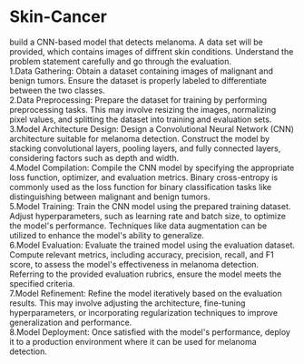 # Skin-Cancer 
build a CNN-based model that detects melanoma. A data set will be provided, which contains images of diffrent skin conditions. 
Understand the problem statement carefully and go through the evaluation.\
1.Data Gathering: Obtain a dataset containing images of malignant and benign tumors. Ensure the dataset is properly labeled to differentiate between the two classes.\
2.Data Preprocessing: Prepare the dataset for training by performing preprocessing tasks. This may involve resizing the images, normalizing pixel values, and splitting the dataset into training and evaluation sets.\
3.Model Architecture Design: Design a Convolutional Neural Network (CNN) architecture suitable for melanoma detection. Construct the model by stacking convolutional layers, pooling layers, and fully connected layers, considering factors such as depth and width.\
4.Model Compilation: Compile the CNN model by specifying the appropriate loss function, optimizer, and evaluation metrics. Binary cross-entropy is commonly used as the loss function for binary classification tasks like distinguishing between malignant and benign tumors.\
5.Model Training: Train the CNN model using the prepared training dataset. Adjust hyperparameters, such as learning rate and batch size, to optimize the model's performance. Techniques like data augmentation can be utilized to enhance the model's ability to generalize.\
6.Model Evaluation: Evaluate the trained model using the evaluation dataset. Compute relevant metrics, including accuracy, precision, recall, and F1 score, to assess the model's effectiveness in melanoma detection. Referring to the provided evaluation rubrics, ensure the model meets the specified criteria.\
7.Model Refinement: Refine the model iteratively based on the evaluation results. This may involve adjusting the architecture, fine-tuning hyperparameters, or incorporating regularization techniques to improve generalization and performance.\
8.Model Deployment: Once satisfied with the model's performance, deploy it to a production environment where it can be used for melanoma detection. 
